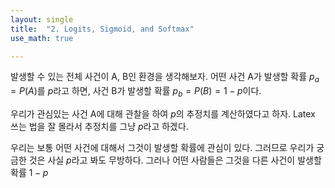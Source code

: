 ```yaml
---
layout: single
title:  "2. Logits, Sigmoid, and Softmax"
use_math: true

---
```



발생할 수 있는 전체 사건이 A, B인 환경을 생각해보자. 
어떤 사건 A가 발생할 확률 $p_a = P(A)$를 $p$라고 하면, 사건 B가 발생할 확률 $p_b = P(B) = 1-p$이다.

우리가 관심있는 사건 A에 대해 관찰을 하여 $p$의 추정치를 계산하였다고 하자. 
Latex 쓰는 법을 잘 몰라서 추정치를 그냥 $p$라고 하겠다. 

우리는 보통 어떤 사건에 대해서 그것이 발생할 확률에 관심이 있다. 그러므로 우리가 궁금한 것은 사실 $p$라고 봐도 무방하다.
그러나 어떤 사람들은 그것을 다른 사건이 발생할 확률 $1-p$
